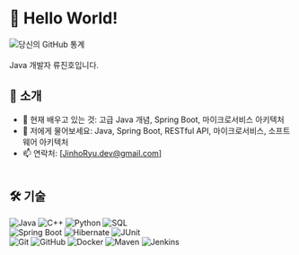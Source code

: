 # 👋 Hello World!

![당신의 GitHub 통계](https://github-readme-stats.vercel.app/api?username=ryuj-h&show_icons=true&theme=radical)<br><br>
Java 개발자 류진호입니다. <br>


## 🚀 소개

- 🌱 현재 배우고 있는 것: 고급 Java 개념, Spring Boot, 마이크로서비스 아키텍처
- 💬 저에게 물어보세요: Java, Spring Boot, RESTful API, 마이크로서비스, 소프트웨어 아키텍처
- 📫 연락처: [JinhoRyu.dev@gmail.com]
<br><br>
## 🛠 기술
 ![Java](https://img.shields.io/badge/Java-ED8B00?style=for-the-badge&logo=java&logoColor=white) ![C++](https://img.shields.io/badge/C++-00599C?style=for-the-badge&logo=cplusplus&logoColor=white) ![Python](https://img.shields.io/badge/Python-3776AB?style=for-the-badge&logo=python&logoColor=white)
  ![SQL](https://img.shields.io/badge/SQL-003B57?style=for-the-badge&logo=postgresql&logoColor=white) <br>
 ![Spring Boot](https://img.shields.io/badge/Spring%20Boot-6DB33F?style=for-the-badge&logo=springboot&logoColor=white)
 ![Hibernate](https://img.shields.io/badge/Hibernate-59666C?style=for-the-badge&logo=hibernate&logoColor=white)
 ![JUnit](https://img.shields.io/badge/JUnit-25A162?style=for-the-badge&logo=junit5&logoColor=white)<br>
 ![Git](https://img.shields.io/badge/Git-F05032?style=for-the-badge&logo=git&logoColor=white)
 ![GitHub](https://img.shields.io/badge/GitHub-181717?style=for-the-badge&logo=github&logoColor=white)
 ![Docker](https://img.shields.io/badge/Docker-2496ED?style=for-the-badge&logo=docker&logoColor=white)
 ![Maven](https://img.shields.io/badge/Maven-C71A36?style=for-the-badge&logo=apachemaven&logoColor=white)
 ![Jenkins](https://img.shields.io/badge/Jenkins-D24939?style=for-the-badge&logo=jenkins&logoColor=white)
  <br><br>


<br><br>
---


